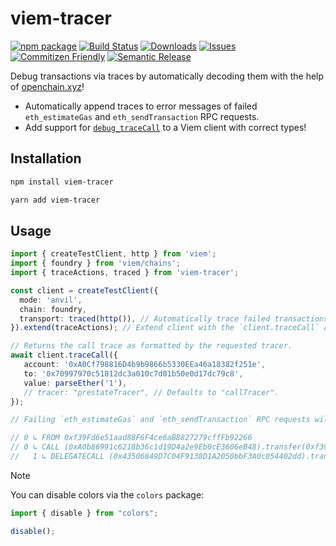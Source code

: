 # viem-tracer

[![npm package][npm-img]][npm-url]
[![Build Status][build-img]][build-url]
[![Downloads][downloads-img]][downloads-url]
[![Issues][issues-img]][issues-url]
[![Commitizen Friendly][commitizen-img]][commitizen-url]
[![Semantic Release][semantic-release-img]][semantic-release-url]

Debug transactions via traces by automatically decoding them with the help of [openchain.xyz](https://openchain.xyz/)!

- Automatically append traces to error messages of failed `eth_estimateGas` and `eth_sendTransaction` RPC requests.
- Add support for [`debug_traceCall`](https://www.quicknode.com/docs/ethereum/debug_traceCall) to a Viem client with correct types!

## Installation

```bash
npm install viem-tracer
```

```bash
yarn add viem-tracer
```

## Usage

```typescript
import { createTestClient, http } from 'viem';
import { foundry } from 'viem/chains';
import { traceActions, traced } from 'viem-tracer';

const client = createTestClient({
  mode: 'anvil',
  chain: foundry,
  transport: traced(http()), // Automatically trace failed transactions (or programmatically)
}).extend(traceActions); // Extend client with the `client.traceCall` action

// Returns the call trace as formatted by the requested tracer.
await client.traceCall({
   account: '0xA0Cf798816D4b9b9866b5330EEa46a18382f251e',
   to: '0x70997970c51812dc3a010c7d01b50e0d17dc79c8',
   value: parseEther('1'),
   // tracer: "prestateTracer", // Defaults to "callTracer".
});

// Failing `eth_estimateGas` and `eth_sendTransaction` RPC requests will automatically append the transaction traces to the error:

// 0 ↳ FROM 0xf39Fd6e51aad88F6F4ce6aB8827279cffFb92266
// 0 ↳ CALL (0xA0b86991c6218b36c1d19D4a2e9Eb0cE3606eB48).transfer(0xf39F...0xf3, 100000000) -> ERC20: transfer amount exceeds balance
//   1 ↳ DELEGATECALL (0x43506849D7C04F9138D1A2050bbF3A0c054402dd).transfer(0xf39F...0xf3, 100000000) -> ERC20: transfer amount exceeds balance

```

> [!NOTE]  
> You can disable colors via the `colors` package:
> ```typescript
> import { disable } from "colors";
>
> disable();
> ```


[build-img]: https://github.com/rubilmax/viem-tracer/actions/workflows/release.yml/badge.svg
[build-url]: https://github.com/rubilmax/viem-tracer/actions/workflows/release.yml
[downloads-img]: https://img.shields.io/npm/dt/viem-tracer
[downloads-url]: https://www.npmtrends.com/viem-tracer
[npm-img]: https://img.shields.io/npm/v/viem-tracer
[npm-url]: https://www.npmjs.com/package/viem-tracer
[issues-img]: https://img.shields.io/github/issues/rubilmax/viem-tracer
[issues-url]: https://github.com/rubilmax/viem-tracer/issues
[codecov-img]: https://codecov.io/gh/rubilmax/viem-tracer/branch/main/graph/badge.svg
[codecov-url]: https://codecov.io/gh/rubilmax/viem-tracer
[semantic-release-img]: https://img.shields.io/badge/%20%20%F0%9F%93%A6%F0%9F%9A%80-semantic--release-e10079.svg
[semantic-release-url]: https://github.com/semantic-release/semantic-release
[commitizen-img]: https://img.shields.io/badge/commitizen-friendly-brightgreen.svg
[commitizen-url]: http://commitizen.github.io/cz-cli/
